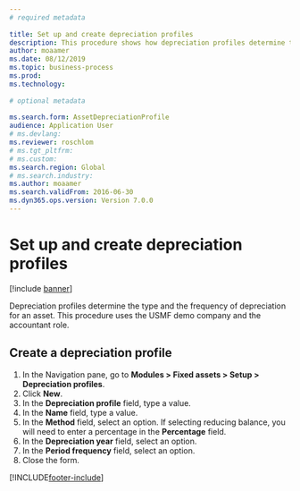 ```yaml
--- 
# required metadata 
 
title: Set up and create depreciation profiles
description: This procedure shows how depreciation profiles determine the type and the frequency of depreciation for an asset. 
author: moaamer
ms.date: 08/12/2019
ms.topic: business-process 
ms.prod:  
ms.technology:  
 
# optional metadata 
 
ms.search.form: AssetDepreciationProfile   
audience: Application User 
# ms.devlang:  
ms.reviewer: roschlom
# ms.tgt_pltfrm:  
# ms.custom:  
ms.search.region: Global
# ms.search.industry: 
ms.author: moaamer
ms.search.validFrom: 2016-06-30 
ms.dyn365.ops.version: Version 7.0.0 
---
```

# Set up and create depreciation profiles

[!include [banner](../../includes/banner.md)]

Depreciation profiles determine the type and the frequency of depreciation for an asset. This procedure uses the USMF demo company and the accountant role.


## Create a depreciation profile
1. In the Navigation pane, go to **Modules > Fixed assets > Setup > Depreciation profiles**.
2. Click **New**.
3. In the **Depreciation profile** field, type a value.
4. In the **Name** field, type a value.
5. In the **Method** field, select an option. If selecting reducing balance, you will need to enter a percentage in the **Percentage** field.  
6. In the **Depreciation year** field, select an option.
7. In the **Period frequency** field, select an option.
8. Close the form.



[!INCLUDE[footer-include](../../../includes/footer-banner.md)]
